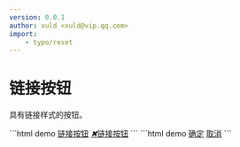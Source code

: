 ```yaml
---
version: 0.0.1
author: xuld <xuld@vip.qq.com>
import:
    - typo/reset
---
```

# 链接按钮
具有链接样式的按钮。
<link rel="stylesheet" href="reset.scss" />
<link rel="stylesheet" href="../form/linkButton.scss" />
<link rel="stylesheet" href="icon.scss" />
<link rel="stylesheet" href="../form/button.scss" />
```html demo
<a href="###" class="x-linkbutton">链接按钮</a>
<a href="###" class="x-linkbutton"><i class="x-icon">&#10006;</i>链接按钮</a>
```
```html demo
<a href="###" class="x-button">确定</a>
<a href="###" class="x-linkbutton">取消</a>
```
